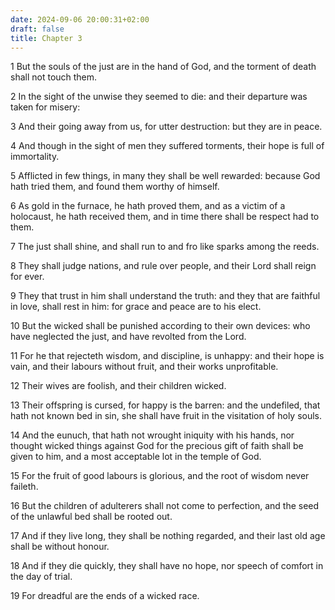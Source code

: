 ```yaml
---
date: 2024-09-06 20:00:31+02:00
draft: false
title: Chapter 3
---
```




1 But the souls of the just are in the hand of God, and the torment of death shall not touch them.

2 In the sight of the unwise they seemed to die: and their departure was taken for misery:

3 And their going away from us, for utter destruction: but they are in peace.

4 And though in the sight of men they suffered torments, their hope is full of immortality.

5 Afflicted in few things, in many they shall be well rewarded: because God hath tried them, and found them worthy of himself.

6 As gold in the furnace, he hath proved them, and as a victim of a holocaust, he hath received them, and in time there shall be respect had to them.

7 The just shall shine, and shall run to and fro like sparks among the reeds.

8 They shall judge nations, and rule over people, and their Lord shall reign for ever.

9 They that trust in him shall understand the truth: and they that are faithful in love, shall rest in him: for grace and peace are to his elect.

10 But the wicked shall be punished according to their own devices: who have neglected the just, and have revolted from the Lord.

11 For he that rejecteth wisdom, and discipline, is unhappy: and their hope is vain, and their labours without fruit, and their works unprofitable.

12 Their wives are foolish, and their children wicked.

13 Their offspring is cursed, for happy is the barren: and the undefiled, that hath not known bed in sin, she shall have fruit in the visitation of holy souls.

14 And the eunuch, that hath not wrought iniquity with his hands, nor thought wicked things against God for the precious gift of faith shall be given to him, and a most acceptable lot in the temple of God.

15 For the fruit of good labours is glorious, and the root of wisdom never faileth.

16 But the children of adulterers shall not come to perfection, and the seed of the unlawful bed shall be rooted out.

17 And if they live long, they shall be nothing regarded, and their last old age shall be without honour.

18 And if they die quickly, they shall have no hope, nor speech of comfort in the day of trial.

19 For dreadful are the ends of a wicked race.

